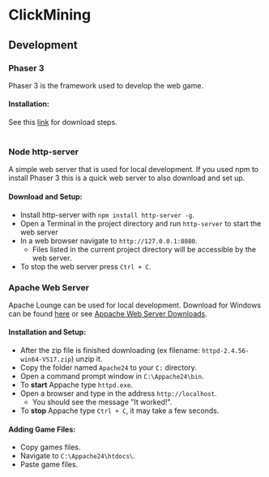 # ClickMining

## Development

### Phaser 3
Phaser 3 is the framework used to develop the web game. 

#### Installation: 
See this [link](https://phaser.io/download/stable) for download steps. 
<br><br>

### Node http-server
A simple web server that is used for local development. If you used npm to install Phaser 3 this is a quick web server to also download and set up.

#### Download and Setup:
+ Install http-server with `npm install http-server -g`.
+ Open a Terminal in the project directory and run `http-server` to start the web server
+ In a web browser navigate to `http://127.0.0.1:8080`. 
  + Files listed in the current project directory will be accessible by the web server.
+ To stop the web server press `Ctrl + C`.

### Apache Web Server
Apache Lounge can be used for local development. Download for Windows can be found [here](https://www.apachelounge.com/download/) or see [Appache Web Server Downloads](https://httpd.apache.org/).

#### Installation and Setup:
+ After the zip file is finished downloading (ex filename: `httpd-2.4.56-win64-VS17.zip`) unzip it. 
+ Copy the folder named `Apache24` to your `C:` directory.
+ Open a command prompt window in `C:\Appache24\bin`.
+ To **start** Appache type `httpd.exe`.
+ Open a browser and type in the address `http://localhost`.
  + You should see the message "It worked!".
+ To **stop** Appache type `Ctrl + C`, it may take a few seconds.

#### Adding Game Files: 
+ Copy games files.
+ Navigate to `C:\Appache24\htdocs\`.
+ Paste game files.
